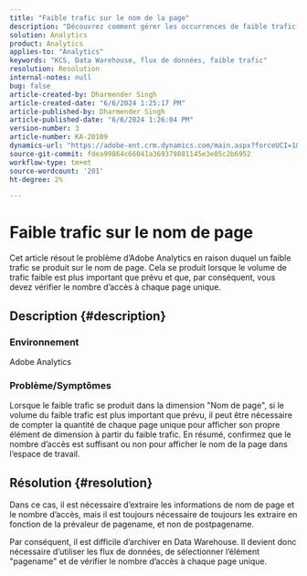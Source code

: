```yaml
---
title: "Faible trafic sur le nom de la page"
description: "Découvrez comment gérer les occurrences de faible trafic dans la dimension \"Nom de page\" en comptant chaque page unique pour afficher son propre élément de dimension de Faible trafic."
solution: Analytics
product: Analytics
applies-to: "Analytics"
keywords: "KCS, Data Warehouse, flux de données, faible trafic"
resolution: Resolution
internal-notes: null
bug: false
article-created-by: Dharmender Singh
article-created-date: "6/6/2024 1:25:17 PM"
article-published-by: Dharmender Singh
article-published-date: "6/6/2024 1:26:04 PM"
version-number: 3
article-number: KA-20109
dynamics-url: "https://adobe-ent.crm.dynamics.com/main.aspx?forceUCI=1&pagetype=entityrecord&etn=knowledgearticle&id=ad581932-0824-ef11-840a-6045bd08369f"
source-git-commit: fdea99864c66041a369379881145e3e05c2b6952
workflow-type: tm+mt
source-wordcount: '201'
ht-degree: 2%

---
```


# Faible trafic sur le nom de page


Cet article résout le problème d’Adobe Analytics en raison duquel un faible trafic se produit sur le nom de page. Cela se produit lorsque le volume de trafic faible est plus important que prévu et que, par conséquent, vous devez vérifier le nombre d’accès à chaque page unique.

## Description {#description}


### Environnement

Adobe Analytics

### Problème/Symptômes

Lorsque le faible trafic se produit dans la dimension &quot;Nom de page&quot;, si le volume du faible trafic est plus important que prévu, il peut être nécessaire de compter la quantité de chaque page unique pour afficher son propre élément de dimension à partir du faible trafic. En résumé, confirmez que le nombre d’accès est suffisant ou non pour afficher le nom de la page dans l’espace de travail.


## Résolution {#resolution}


Dans ce cas, il est nécessaire d’extraire les informations de nom de page et le nombre d’accès, mais il est toujours nécessaire de toujours les extraire en fonction de la prévaleur de pagename, et non de postpagename.

Par conséquent, il est difficile d’archiver en Data Warehouse. Il devient donc nécessaire d’utiliser les flux de données, de sélectionner l’élément &quot;pagename&quot; et de vérifier le nombre d’accès à chaque page unique.
